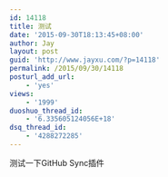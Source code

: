 ```yaml
---
id: 14118
title: 测试
date: '2015-09-30T18:13:45+08:00'
author: Jay
layout: post
guid: 'http://www.jayxu.com/?p=14118'
permalink: /2015/09/30/14118
posturl_add_url:
    - 'yes'
views:
    - '1999'
duoshuo_thread_id:
    - '6.335605124056E+18'
dsq_thread_id:
    - '4288272285'
---
```


测试一下GitHub Sync插件